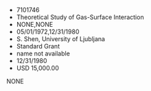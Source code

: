 * 7101746
* Theoretical Study of Gas-Surface Interaction
* NONE,NONE
* 05/01/1972,12/31/1980
* S. Shen, University of Ljubljana
* Standard Grant
*   name not available
* 12/31/1980
* USD 15,000.00

NONE